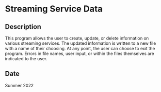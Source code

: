 # Streaming Service Data

## Description

This program allows the user to create, update, or delete information on various streaming services. The updated information is written to a new file with a name of their choosing. At any point, the user can choose to exit the program. Errors in file names, user input, or within the files themselves are indicated to the user.

## Date

Summer 2022
